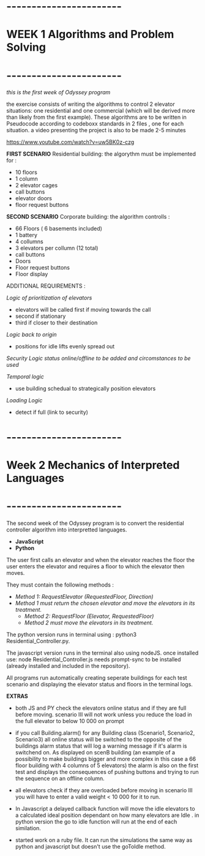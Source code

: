 # **-----------------------**
# **WEEK 1 Algorithms and Problem Solving**
# **-----------------------**
  

*this is the first week of Odyssey program*  

the exercise consists of writing the algorithms to control 2 elevator situations: one residential and one commercial (which will be derived more than likely from the first example).
These algorithms are to be written in Pseudocode according to codeboxx standards in 2 files , one for each situation.
a video presenting the project is also to be made 2-5 minutes

https://www.youtube.com/watch?v=uw5BK0z-czg  

**FIRST SCENARIO**
Residential building:
the algorythm must be implemented for : 
- 10 floors
- 1 column
- 2 elevator cages
- call buttons
- elevator doors
- floor request buttons

**SECOND SCENARIO**
Corporate building:
the algorithm controlls :
- 66 Floors ( 6 basements included)
- 1 battery
- 4 collumns
- 3 elevators per collumn (12 total)
- call buttons
- Doors
- Floor request buttons
- Floor display

ADDITIONAL REQUIREMENTS :  

*Logic of prioritization of elevators*
- elevators will be called first if moving towards the call
- second if stationary
- third if closer to their destination

*Logic back to origin*
- positions for idle lifts evenly spread out

*Security Logic status online/offline to be added and circomstances to be used*  

*Temporal logic*
- use building schedual to strategically position elevators  

*Loading Logic*
- detect if full (link to security)

  

# **-----------------------**
# **Week 2 Mechanics of Interpreted Languages**
# **-----------------------**
  

The second week of the Odyssey program is to convert the residential controller algorithm into interpretted languages.

- **JavaScript**
- **Python**  

The user first calls an elevator and when the elevator reaches the floor the user enters the elevator and requires a floor to which the elevator then moves.

  

They must contain the following methods :

- *Method 1: RequestElevator (RequestedFloor, Direction)*
- *Method 1 must return the chosen elevator and move the elevators in its treatment.*
  - *Method 2: RequestFloor (Elevator, RequestedFloor)*
  - *Method 2 must move the elevators in its treatment.*

  

The python version runs in terminal using : python3 Residential_Controller.py.

The javascript version runs in the terminal also using nodeJS. once installed use: node Residential_Controller.js needs prompt-sync to be installed (already installed and included in the repository).  

All programs run automatically creating seperate buildings for each test scenario and displaying the elevator status and floors in the terminal logs. 

**EXTRAS**

- both JS and PY check the elevators online status and if they are full before moving. scenario III will not work unless you reduce the load in the full elevator to below 10 000 on prompt 

- if you call Building.alarm() for any Building class (Scenario1, Scenario2, Scenario3) all online status will be switched to the opposite of the buildings alarm status that will log a warning message if it's alarm is switchend on. As displayed on scenB building (an example of a possibility to make buildings bigger and more complex in this case a 66 floor building with 4 columns of 5 elevators) the alarm is also on the first test and displays the consequences of pushing buttons and trying to run the sequence on an offline column. 

- all elevators check if they are overloaded before moving in scenario III you will have to enter a valid weight < 10 000 for it to run.

- In Javascript a delayed callback function will move the idle elevators to a calculated ideal position dependant on how many elevators are Idle . in python version the go to idle function will run at the end of each similation. 

- started work on a ruby file. It can run the simulations the same way as python and javascript but doesn't use the goToIdle method. 